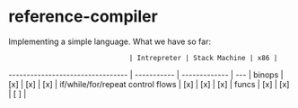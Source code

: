 # reference-compiler

Implementing a simple language.
What we have so far:

                                  | Intrepreter | Stack Machine | x86 |
--------------------------------- | ----------- | ------------- | --- |
binops                            | [x]         | [x]           | [x] |
if/while/for/repeat control flows | [x]         | [x]           | [x] |
funcs                             | [x]         | [x]           | [ ] |
